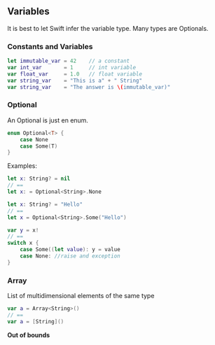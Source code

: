 ## Variables
It is best to let Swift infer the variable type. Many types are Optionals.

### Constants and Variables
```swift
let immutable_var = 42    // a constant
var int_var       = 1     // int variable
var float_var     = 1.0   // float variable
var string_var    = "This is a" + " String"
var string_var    = "The answer is \(immutable_var)"
```

### Optional
An Optional is just en enum.
```swift
enum Optional<T> {
    case None
    case Some(T)
}
```

Examples:
```swift
let x: String? = nil
// ==
let x: = Optional<String>.None

let x: String? = "Hello"
// ==
let x = Optional<String>.Some("Hello")

var y = x!
// ==
switch x {
    case Some((let value): y = value
    case None: //raise and exception
}
```

### Array
List of multidimensional elements of the same type
```swift
var a = Array<String>()
// ==
var a = [String]()
```

**Out of bounds**